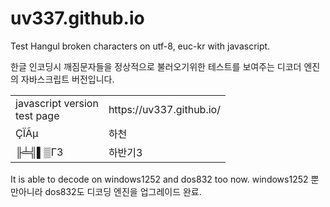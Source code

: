 # uv337.github.io
Test Hangul  broken characters on utf-8, euc-kr with javascript.

 한글 인코딩시 깨짐문자들을 정상적으로 불러오기위한  테스트를 보여주는 디코더 엔진의 자바스크립트 버전입니다.

<table>
 <tr>
  <td> javascript version </br>
 test page
    </td>
      <td>   https://uv337.github.io/
        </td>
  </tr>
   <tr>
     <td>   	ÇÏÃµ
       </td>
         <td> 하천
 </td>            
    </tr>
    <tr>
     <td>   	╟╧╣▌▒Γ3
       </td>
         <td> 하반기3
 </td>            
    </tr>
 </table>
 
 It is  able to  decode on windows1252 and dos832 too now.
 windows1252 뿐만아니라 dos832도 디코딩 엔진을 업그레이드 완료.
